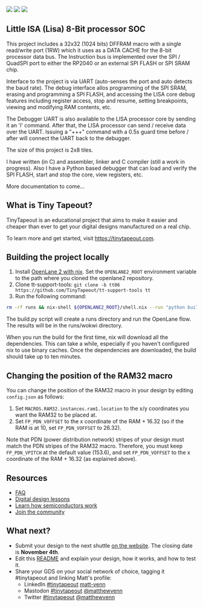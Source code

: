 ![](../../workflows/gds/badge.svg) ![](../../workflows/docs/badge.svg) ![](../../workflows/test/badge.svg)

## Little ISA (Lisa) 8-Bit processor SOC

This project includes a 32x32 (1024 bits) DFFRAM macro with a single read/write port (1RW) which it
uses as a DATA CACHE for the 8-bit processor data bus.  The Instruction bus is implemented over the
SPI / QuadSPI port to either the RP2040 or an external SPI FLASH or SPI SRAM chip.  

Interface to the project is via UART (auto-senses the port and auto detects the baud rate).  The
debug interface allos programming of the SPI SRAM, erasing and programming a SPI FLASH, and 
accessing the LISA core debug features including register access, stop and resume, setting 
breakpoints, viewing and modifying RAM contents, etc.

The Debugger UART is also available to the LISA processor core by sending it an 'l' command.  After
that, the LISA processor can send / receive data over the UART.  Issuing a "+++" command with a
0.5s guard time before / after will connect the UART back to the debugger.

The size of this project is 2x8 tiles.

I have written (in C) and assembler, linker and C compiler (still a work in progress).  Also I have
a Python based debugger that can load and verify the SPI FLASH, start and stop the core, view registers, etc.

More documentation to come...

## What is Tiny Tapeout?

TinyTapeout is an educational project that aims to make it easier and cheaper than ever to get your digital designs manufactured on a real chip.

To learn more and get started, visit https://tinytapeout.com.

## Building the project locally

1. Install [OpenLane 2 with nix](https://openlane2.readthedocs.io/en/latest/getting_started/nix_installation/index.html).
   Set the `OPENLANE2_ROOT` environment variable to the path where you cloned the openlane2 repository.
2. Clone tt-support-tools: `git clone -b tt06 https://github.com/TinyTapeout/tt-support-tools tt`
3. Run the following command:

```bash
rm -rf runs && nix-shell ${OPENLANE2_ROOT}/shell.nix --run "python build.py"
```

The build.py script will create a runs directory and run the OpenLane flow. The results will be in the runs/wokwi directory.

When you run the build for the first time, nix will download all the dependencies. This can take a while, especially if you
haven't configured nix to use binary caches. Once the dependencies are downloaded, the build should take up to ten minutes.

## Changing the position of the RAM32 macro

You can change the position of the RAM32 macro in your design by editing `config.json` as follows:

1. Set `MACROS.RAM32.instances.ram1.location` to the x/y coordinates you want the RAM32 to be placed at.
2. Set `FP_PDN_VOFFSET` to the x coordinate of the RAM + 16.32 (so if the RAM is at 10, set `FP_PDN_VOFFSET` to 26.32).

Note that PDN (power distribution network) stripes of your design must match the PDN stripes of the RAM32 macro. Therefore, you must keep 
`FP_PDN_VPITCH` at the default value (153.6), and set `FP_PDN_VOFFSET` to the x coordinate of the RAM + 16.32 (as explained above).

## Resources

- [FAQ](https://tinytapeout.com/faq/)
- [Digital design lessons](https://tinytapeout.com/digital_design/)
- [Learn how semiconductors work](https://tinytapeout.com/siliwiz/)
- [Join the community](https://discord.gg/rPK2nSjxy8)

## What next?

- Submit your design to the next shuttle [on the website](https://tinytapeout.com/#submit-your-design). The closing date is **November 4th**.
- Edit this [README](README.md) and explain your design, how it works, and how to test it.
- Share your GDS on your social network of choice, tagging it #tinytapeout and linking Matt's profile:
  - LinkedIn [#tinytapeout](https://www.linkedin.com/search/results/content/?keywords=%23tinytapeout) [matt-venn](https://www.linkedin.com/in/matt-venn/)
  - Mastodon [#tinytapeout](https://chaos.social/tags/tinytapeout) [@matthewvenn](https://chaos.social/@matthewvenn)
  - Twitter [#tinytapeout](https://twitter.com/hashtag/tinytapeout?src=hashtag_click) [@matthewvenn](https://twitter.com/matthewvenn)

